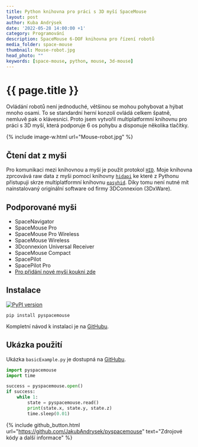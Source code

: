 ```yaml
---
title: Python knihovna pro práci s 3D myší SpaceMouse
layout: post
author: Kuba Andrýsek
date: '2022-05-28 14:00:00 +1'
category: Programování
description: SpaceMouse 6-DOF knihovna pro řízení robotů
media_folder: space-mouse
thumbnail: Mouse-robot.jpg
head_photo: ""
keywords: [space-mouse, python, mouse, 3d-mouse]
---
```


# {{ page.title }}

Ovládání robotů není jednoduché, většinou se mohou pohybovat a hýbat mnoho osami.
To se standardní herní konzolí ovládá celkem špatně, nemluvě pak o klávesnici.
Proto jsem vytvořil multiplatformní knihovnu pro práci s 3D myší, která podporuje 6 os pohybu a disponuje několika tlačítky.

{% include image-w.html
url="Mouse-robot.jpg"
%}

## Čtení dat z myši
Pro komunikaci mezi knihovnou a myší je použit protokol [`HID`](https://en.wikipedia.org/wiki/Human_interface_device).
Moje knihovna zprcovává raw data z myši pomocí knihovny [`hidapi`](https://github.com/libusb/hidapi) ke které z Pythonu přistupuji skrze multiplatformní knihovnu [`easyhid`](https://github.com/bglopez/python-easyhid).
Díky tomu není nutné mít nainstalovaný originální software od firmy 3DConnexion (3DxWare).

## Podporované myši
* SpaceNavigator
* SpaceMouse Pro
* SpaceMouse Pro Wireless
* SpaceMouse Wireless
* 3Dconnexion Universal Receiver
* SpaceMouse Compact
* SpacePilot
* SpacePilot Pro
* [Pro přidání nové myši koukni zde](https://github.com/johnhw/pyspacenavigator/issues/1)

## Instalace

[![PyPI version](https://badge.fury.io/py/pyspacemouse.svg)](https://badge.fury.io/py/pyspacemouse)

`pip install pyspacemouse`

Kompletní návod k instalaci je na [GitHubu](https://github.com/JakubAndrysek/pyspacemouse#installation).

## Ukázka použití
Ukázka `basicExample.py` je dostupná na [GitHubu](https://github.com/JakubAndrysek/pyspacemouse/blob/master/examples/basicExample.py).
```python
import pyspacemouse
import time

success = pyspacemouse.open()
if success:
    while 1:
        state = pyspacemouse.read()
        print(state.x, state.y, state.z)
        time.sleep(0.01)
```

{% include github_button.html
url="https://github.com/JakubAndrysek/pyspacemouse"
text="Zdrojové kódy a další informace"
%}